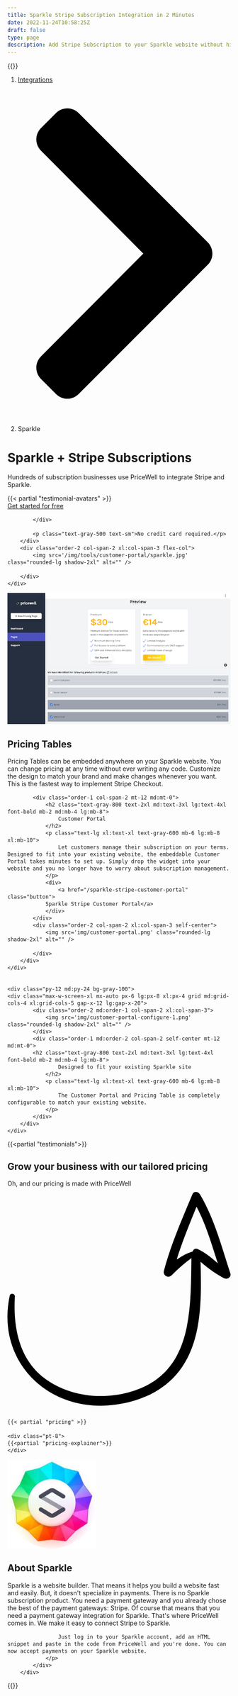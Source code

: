 ```yaml
---
title: Sparkle Stripe Subscription Integration in 2 Minutes
date: 2022-11-24T10:58:25Z
draft: false
type: page
description: Add Stripe Subscription to your Sparkle website without hiring a developer. No Code Stripe Subscription integration.
---
```

{{<rawhtml>}}
    <nav class="max-w-screen-xl mx-auto px-6 lg:px-8 xl:px-4 font-light text-gray-800" aria-label="Breadcrumb">
        <ol class="list-none p-0 inline-flex text-xs md:text-base">
            <li class="flex items-center">
            <a href="/integrations">Integrations</a>
            <svg class="fill-current w-3 h-3 mx-2" xmlns="http://www.w3.org/2000/svg" viewBox="0 0 320 512"><path d="M285.476 272.971L91.132 467.314c-9.373 9.373-24.569 9.373-33.941 0l-22.667-22.667c-9.357-9.357-9.375-24.522-.04-33.901L188.505 256 34.484 101.255c-9.335-9.379-9.317-24.544.04-33.901l22.667-22.667c9.373-9.373 24.569-9.373 33.941 0L285.475 239.03c9.373 9.372 9.373 24.568.001 33.941z"/></svg>
            </li>
            <li class="flex items-center">
            Sparkle
            </li>
        </ol>
    </nav>
    <div class="py-12 md:py-24">
    <div class="max-w-screen-xl mx-auto px-6 lg:px-8 xl:px-4 grid md:grid-cols-4 xl:grid-cols-5 gap-x-12 lg:gap-x-20">
        <div class="order-1 col-span-2 self-center my-12 md:my-0">
            <h1 class="text-gray-800 text-3xl md:text-4xl lg:text-5xl font-bold mb-2 md:mb-4 lg:mb-8">
                Sparkle + Stripe Subscriptions
            </h1>
            <p class="text-lg xl:text-xl font-normal text-gray-600 mb-2">
                    Hundreds of subscription businesses use PriceWell to integrate Stripe and Sparkle.
                </p>
                {{< partial "testimonial-avatars" >}}
            <div class="flex space-x-4 mt-6">
                <a href="https://app.pricewell.io/register"
                    class="button"
                    data-analytics="Signup"
                >
                    Get started for free
                </a>
                
            </div>

            <p class="text-gray-500 text-sm">No credit card required.</p>
        </div>
        <div class="order-2 col-span-2 xl:col-span-3 flex-col">
            <img src='/img/tools/customer-portal/sparkle.jpg' class="rounded-lg shadow-2xl" alt="" />

        </div>
    </div>

</div>
  <div class="py-12 md:py-24 bg-gray-100">
    <div class="max-w-screen-xl mx-auto px-6 lg:px-8 xl:px-4 grid md:grid-cols-4 xl:grid-cols-5 gap-x-12 lg:gap-x-20">
     <div class="order-2 md:order-1 col-span-2 xl:col-span-3">
                <img src='images/select-pricing-plans.png' class="rounded-lg shadow-2xl" alt="" />
            </div>
            <div class="order-1 md:order-2 col-span-2 self-center mt-12 md:mt-0">
            <h2 class="text-gray-800 text-2xl md:text-3xl lg:text-4xl font-bold mb-2 md:mb-4 lg:mb-8">
                    Pricing Tables
                </h2>
                <p class="text-lg xl:text-xl text-gray-600 mb-6 lg:mb-8 xl:mb-10">
                    Pricing Tables can be embedded anywhere on your Sparkle website. You can change pricing at any time without ever writing any code. Customize the design to match your brand and make changes whenever you want. This is the fastest way to implement Stripe Checkout. 
                </p>
            </div>
        </div>
    </div>


<div class="py-12 md:py-24 pb-12 lg:pb-16 bg-gray-100">
    <div class="max-w-screen-xl mx-auto px-6 lg:px-8 xl:px-4 grid md:grid-cols-4 xl:grid-cols-5 gap-x-12 lg:gap-x-20">
            
            <div class="order-1 col-span-2 mt-12 md:mt-0">
                <h2 class="text-gray-800 text-2xl md:text-3xl lg:text-4xl font-bold mb-2 md:mb-4 lg:mb-8">
                    Customer Portal
                </h2>
                <p class="text-lg xl:text-xl text-gray-600 mb-6 lg:mb-8 xl:mb-10">
                    Let customers manage their subscription on your terms. Designed to fit into your existing website, the embeddable Customer Portal takes minutes to set up. Simply drop the widget into your website and you no longer have to worry about subscription management.
                </p>
                <div>
                    <a href="/sparkle-stripe-customer-portal" class="button">
                Sparkle Stripe Customer Portal</a>
                </div>
            </div>
            <div class="order-2 col-span-2 xl:col-span-3 self-center">
                <img src='img/customer-portal.png' class="rounded-lg shadow-2xl" alt="" />
                
            </div>
        </div>
    </div>


    <div class="py-12 md:py-24 bg-gray-100">
    <div class="max-w-screen-xl mx-auto px-6 lg:px-8 xl:px-4 grid md:grid-cols-4 xl:grid-cols-5 gap-x-12 lg:gap-x-20">
            <div class="order-2 md:order-1 col-span-2 xl:col-span-3">
                <img src='img/customer-portal-configure-1.png' class="rounded-lg shadow-2xl" alt="" />
            </div>
            <div class="order-1 md:order-2 col-span-2 self-center mt-12 md:mt-0">
            <h2 class="text-gray-800 text-2xl md:text-3xl lg:text-4xl font-bold mb-2 md:mb-4 lg:mb-8">
                    Designed to fit your existing Sparkle site
                </h2>
                <p class="text-lg xl:text-xl text-gray-600 mb-6 lg:mb-8 xl:mb-10">
                    The Customer Portal and Pricing Table is completely configurable to match your existing website.
                </p>                
            </div>
        </div>
    </div>

{{<partial "testimonials">}}


<div class="bg-gray-100">
<div class="max-w-screen-xl mx-auto px-6 lg:px-8 xl:px-4 py-12 lg:py-16 xl:py-24">
    <div class="text-center mb-6 md:mb-8">
        <h2 id="pricing" class="text-black text-3xl md:text-4xl lg:text-5xl font-bold mb-2 md:mb-4">Grow your business with our tailored pricing</h2>
        <p class="text-lg xl:text-xl text-gray-800 relative w-1/2 m-auto">Oh, and our pricing is made with PriceWell <svg xmlns="http://www.w3.org/2000/svg" viewBox="0 0 372.136 372.136" class="w-12 ml-10 transform rotate-120 fill-current text-black"><path d="M371.682 143.271c-14.688-44.676-26.316-90.576-50.797-131.58-2.447-4.284-10.403-5.508-12.239 0-17.748 42.228-36.108 83.844-47.736 127.908-1.836 7.344 7.344 12.852 12.852 7.344 10.404-10.404 21.421-20.196 33.049-28.764-1.225 90.576 1.836 195.84-105.876 223.992-47.736 12.24-100.98 5.509-140.76-25.092C18.557 284.644 9.377 231.4 12.437 181.828c0-4.896-7.344-6.12-8.568-1.224-23.868 110.772 66.096 197.064 176.256 181.764 54.468-7.344 100.368-33.048 123.624-85.068 20.809-46.512 19.584-102.204 18.36-153 11.628 10.404 24.479 19.584 37.943 26.928 6.121 3.672 14.077-1.224 11.63-7.957zm-55.08-40.391c-3.672-1.224-6.12.612-7.345 3.672l-.611.612c-9.792 3.06-18.36 7.956-26.316 13.464 9.18-29.988 21.42-59.364 33.048-88.128 15.912 29.988 25.092 62.424 35.496 94.248-11.017-9.18-21.421-18.36-34.272-23.868z"/></svg></p>
    </div>

    {{< partial "pricing" >}}

    <div class="pt-8">
    {{<partial "pricing-explainer">}}
    </div>

</div>
</div>

<div class="bg-gradient-to-b from-gray-100 to-white lg:mb-16 xl:mb-24 py-12 lg:pt-20 relative overflow-hidden">
     <div class="max-w-screen-xl mx-auto px-6 lg:px-8 xl:px-4 grid md:grid-cols-3 gap-x-12 lg:gap-x-20">
            <div class="order-2 md:order-1 col-span-1">
                <img src='/img/tools/logos/sparkle-logo.png' alt="Sparkle logo" />
            </div>
            <div class="order-1 md:order-2 col-span-2 self-center mt-12 md:mt-0">
            <h2 class="text-gray-800 text-2xl md:text-3xl lg:text-4xl font-bold mb-2 md:mb-4 lg:mb-8">
                   About Sparkle
                </h2>
                <p class="text-lg xl:text-xl text-gray-600 mb-6 lg:mb-8 xl:mb-10 font-light">
                    Sparkle is a website builder. That means it helps you build a website fast and easily. But, it doesn't specialize in payments. There is no Sparkle subscription product. You need a payment gateway and you already chose the best of the payment gateways: Stripe. Of course that means that you need a payment gateway integration for Sparkle. That's where PriceWell comes in. We make it easy to connect Stripe to Sparkle.

                    Just log in to your Sparkle account, add an HTML snippet and paste in the code from PriceWell and you're done. You can now accept payments on your Sparkle website.
                </p>
            </div>
        </div>
</div>

{{</rawhtml>}}
